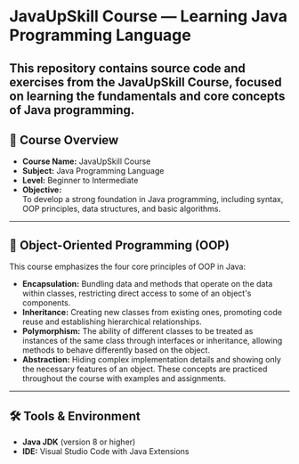 # JavaUpSkill Course — Learning Java Programming Language

## This repository contains source code and exercises from the **JavaUpSkill Course**, focused on learning the fundamentals and core concepts of Java programming.

## 📘 Course Overview

- **Course Name:** JavaUpSkill Course
- **Subject:** Java Programming Language
- **Level:** Beginner to Intermediate
- **Objective:**  
  To develop a strong foundation in Java programming, including syntax, OOP principles, data structures, and basic algorithms.

---

## 🧩 Object-Oriented Programming (OOP)

This course emphasizes the four core principles of OOP in Java:

- **Encapsulation:** Bundling data and methods that operate on the data within classes, restricting direct access to some of an object's components.
- **Inheritance:** Creating new classes from existing ones, promoting code reuse and establishing hierarchical relationships.
- **Polymorphism:** The ability of different classes to be treated as instances of the same class through interfaces or inheritance, allowing methods to behave differently based on the object.
- **Abstraction:** Hiding complex implementation details and showing only the necessary features of an object.
  These concepts are practiced throughout the course with examples and assignments.

---

## 🛠️ Tools & Environment

- **Java JDK** (version 8 or higher)
- **IDE:** Visual Studio Code with Java Extensions
